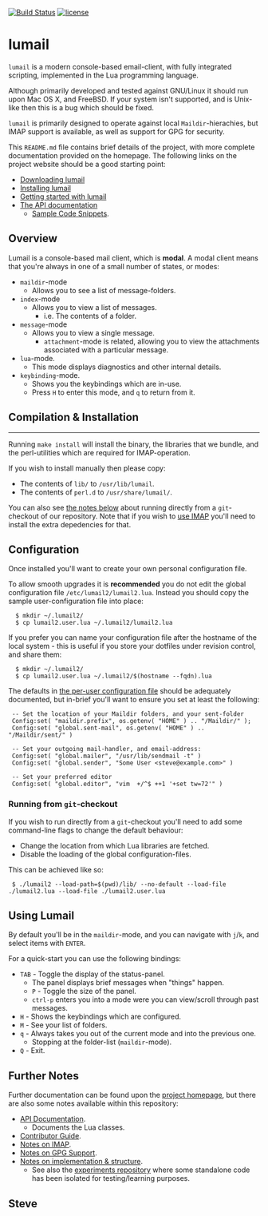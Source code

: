 
[![Build Status](https://travis-ci.org/lumail/lumail.png)](https://travis-ci.org/lumail/lumail)
[![license](https://img.shields.io/github/license/lumail/lumail.svg)]()


lumail
=======

`lumail` is a modern console-based email-client, with fully integrated scripting, implemented in the Lua programming language.

Although primarily developed and tested against GNU/Linux it should run upon Mac OS X, and FreeBSD.  If your system isn't supported, and is Unix-like then this is a bug which should be fixed.

`lumail` is primarily designed to operate against local `Maildir`-hierachies, but IMAP support is available, as well as support for GPG for security.

This `README.md` file contains brief details of the project, with more complete documentation provided on the homepage. The following links on the project website should be a good starting point:

* [Downloading lumail](https://lumail.org/download/)
* [Installing lumail](https://lumail.org/install/)
* [Getting started with lumail](https://lumail.org/getting-started/)
* [The API documentation](https://lumail.org/api/)
   * [Sample Code Snippets](https://lumail.org/examples/).


## Overview

Lumail is a console-based mail client, which is __modal__.  A modal client
means that you're always in one of a small number of states, or modes:

* `maildir`-mode
    * Allows you to see a list of message-folders.
* `index`-mode
    * Allows you to view a list of messages.
       * i.e. The contents of a folder.
* `message`-mode
    * Allows you to view a single message.
       * `attachment`-mode is related, allowing you to view the attachments associated with a particular message.
* `lua`-mode.
    * This mode displays diagnostics and other internal details.
* `keybinding`-mode.
    * Shows you the keybindings which are in-use.
    * Press `H` to enter this mode, and `q` to return from it.


## Compilation & Installation
-----------------------------

Running `make install` will install the binary, the libraries that we bundle, and the perl-utilities which are required for IMAP-operation.

If you wish to install manually then please copy:

* The contents of `lib/` to `/usr/lib/lumail`.
* The contents of `perl.d` to `/usr/share/lumail/`.

You can also see [the notes below](#running-from-git-checkout) about running directly from a `git`-checkout of our repository.  Note that if you wish to [use IMAP](IMAP.md) you'll need to install the extra depedencies for that.


## Configuration

Once installed you'll want to create your own personal configuration file.

To allow smooth upgrades it is __recommended__ you do not edit the global configuration file `/etc/lumail2/lumail2.lua`.  Instead you should copy the sample user-configuration file into place:

      $ mkdir ~/.lumail2/
      $ cp lumail2.user.lua ~/.lumail2/lumail2.lua

If you prefer you can name your configuration file after the hostname of the local system - this is useful if you store your dotfiles under revision control, and share them:

      $ mkdir ~/.lumail2/
      $ cp lumail2.user.lua ~/.lumail2/$(hostname --fqdn).lua

The defaults in [the per-user configuration file](lumail2.user.lua) should be adequately documented, but in-brief you'll want to ensure you set at least the following:

     -- Set the location of your Maildir folders, and your sent-folder
     Config:set( "maildir.prefix", os.getenv( "HOME" ) .. "/Maildir/" );
     Config:set( "global.sent-mail", os.getenv( "HOME" ) .. "/Maildir/sent/" )

     -- Set your outgoing mail-handler, and email-address:
     Config:set( "global.mailer", "/usr/lib/sendmail -t" )
     Config:set( "global.sender", "Some User <steve@example.com>" )

     -- Set your preferred editor
     Config:set( "global.editor", "vim  +/^$ ++1 '+set tw=72'" )



### Running from `git`-checkout

If you wish to run directly from a `git`-checkout you'll need to add some
command-line flags to change the default behaviour:

* Change the location from which Lua libraries are fetched.
* Disable the loading of the global configuration-files.

This can be achieved like so:

     $ ./lumail2 --load-path=$(pwd)/lib/ --no-default --load-file ./lumail2.lua --load-file ./lumail2.user.lua


## Using Lumail

By default you'll be in the `maildir`-mode, and you can navigate with `j`/`k`, and select items with `ENTER`.

For a quick-start you can use the following bindings:

* `TAB` - Toggle the display of the status-panel.
   * The panel displays brief messages when "things" happen.
   * `P` - Toggle the size of the panel.
   * `ctrl-p` enters you into a mode were you can view/scroll through past messages.
* `H` - Shows the keybindings which are configured.
* `M` - See your list of folders.
* `q` - Always takes you out of the current mode and into the previous one.
   * Stopping at the folder-list (`maildir`-mode).
* `Q` - Exit.


## Further Notes

Further documentation can be found upon the [project homepage](https://lumail.org/), but there are also some notes available within this repository:

* [API Documentation](API.md).
   * Documents the Lua classes.
* [Contributor Guide](CONTRIBUTING.md).
* [Notes on IMAP](IMAP.md).
* [Notes on GPG Support](GPG.md).
* [Notes on implementation & structure](HACKING.md).
   * See also the [experiments repository](https://github.com/lumail/experiments) where some standalone code has been isolated for testing/learning purposes.


Steve
--
